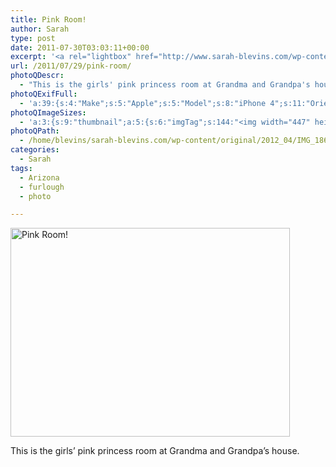 ```yaml
---
title: Pink Room!
author: Sarah
type: post
date: 2011-07-30T03:03:11+00:00
excerpt: '<a rel="lightbox" href="http://www.sarah-blevins.com/wp-content/main/2012_04/IMG_1868.jpg" title="Pink Room!"><img width="447" height="334" alt="Pink Room!" src="/images/original/2012_04/IMG_1868.jpg" class="photoQexcerpt photoQLinkImg" /></a>'
url: /2011/07/29/pink-room/
photoQDescr:
  - "This is the girls' pink princess room at Grandma and Grandpa's house."
photoQExifFull:
  - 'a:39:{s:4:"Make";s:5:"Apple";s:5:"Model";s:8:"iPhone 4";s:11:"Orientation";s:17:"1: Normal (0 deg)";s:11:"xResolution";s:26:"72 dots per ResolutionUnit";s:11:"yResolution";s:26:"72 dots per ResolutionUnit";s:14:"ResolutionUnit";s:4:"Inch";s:8:"Software";s:5:"4.3.3";s:8:"DateTime";s:19:"2011:07:29 20:03:11";s:12:"ExposureTime";s:8:"1/15 sec";s:7:"FNumber";s:5:"f/2.8";s:15:"ExposureProgram";s:7:"Program";s:15:"ISOSpeedRatings";s:3:"100";s:11:"ExifVersion";s:12:"version 2.21";s:16:"DateTimeOriginal";s:19:"2011:07:29 20:03:11";s:17:"DateTimedigitized";s:19:"2011:07:29 20:03:11";s:17:"ShutterSpeedValue";s:8:"1/15 sec";s:13:"ApertureValue";s:5:"f/2.8";s:12:"MeteringMode";s:13:"Multi-Segment";s:5:"Flash";s:8:"No Flash";s:11:"FocalLength";s:7:"3.85 mm";s:15:"FlashPixVersion";s:9:"version 1";s:10:"ColorSpace";s:4:"sRGB";s:14:"ExifImageWidth";s:11:"2592 pixels";s:15:"ExifImageHeight";s:11:"1936 pixels";s:13:"SensingMethod";s:35:"Unknown: One Chip Color Area Sensor";s:12:"ExposureMode";s:1:"0";s:12:"WhiteBalance";s:1:"0";s:16:"SceneCaptureMode";s:1:"0";s:20:"FocalLength35mmEquiv";s:0:"";s:7:"NumTags";s:1:"9";s:18:"Latitude Reference";s:1:"N";s:8:"Latitude";s:15:"33.394833333333";s:19:"Longitude Reference";s:1:"W";s:9:"Longitude";s:7:"110.784";s:18:"Altitude Reference";s:15:"Above Sea Level";s:8:"Altitude";s:16:"1056.4719101124m";s:4:"Time";s:8:"1129:3:3";s:17:"ImageDirectionRef";s:1:"T";s:14:"ImageDirection";s:15:"211.90957446809";}'
photoQImageSizes:
  - 'a:3:{s:9:"thumbnail";a:5:{s:6:"imgTag";s:144:"<img width="447" height="334" alt="Pink Room!" src="/images/original/2012_04/IMG_1868.jpg" class="PhotoQImg" />";s:6:"imgUrl";s:70:"/images/original/2012_04/IMG_1868.jpg";s:7:"imgPath";s:73:"/home/blevins/sarah-blevins.com/wp-content/thumbnail/2012_04/IMG_1868.jpg";s:8:"imgWidth";s:3:"447";s:9:"imgHeight";s:3:"334";}s:4:"main";a:5:{s:6:"imgTag";s:139:"<img width="700" height="523" alt="Pink Room!" src="http://www.sarah-blevins.com/wp-content/main/2012_04/IMG_1868.jpg" class="PhotoQImg" />";s:6:"imgUrl";s:65:"http://www.sarah-blevins.com/wp-content/main/2012_04/IMG_1868.jpg";s:7:"imgPath";s:68:"/home/blevins/sarah-blevins.com/wp-content/main/2012_04/IMG_1868.jpg";s:8:"imgWidth";s:3:"700";s:9:"imgHeight";s:3:"523";}s:8:"original";a:5:{s:6:"imgTag";s:145:"<img width="2592" height="1936" alt="Pink Room!" src="/images/original/2012_04/IMG_1868.jpg" class="PhotoQImg" />";s:6:"imgUrl";s:69:"/images/original/2012_04/IMG_1868.jpg";s:7:"imgPath";s:72:"/home/blevins/sarah-blevins.com/wp-content/original/2012_04/IMG_1868.jpg";s:8:"imgWidth";s:4:"2592";s:9:"imgHeight";s:4:"1936";}}'
photoQPath:
  - /home/blevins/sarah-blevins.com/wp-content/original/2012_04/IMG_1868.jpg
categories:
  - Sarah
tags:
  - Arizona
  - furlough
  - photo

---
```

<a rel="lightbox" href="/images/original/2012_04/IMG_1868.jpg" title="Pink Room!"><img width="447" height="334" alt="Pink Room!" src="/images/original/2012_04/IMG_1868.jpg" class="photoQcontent photoQLinkImg" /></a>

<div class="photoQDescr">
  This is the girls&#8217; pink princess room at Grandma and Grandpa&#8217;s house.
</div>